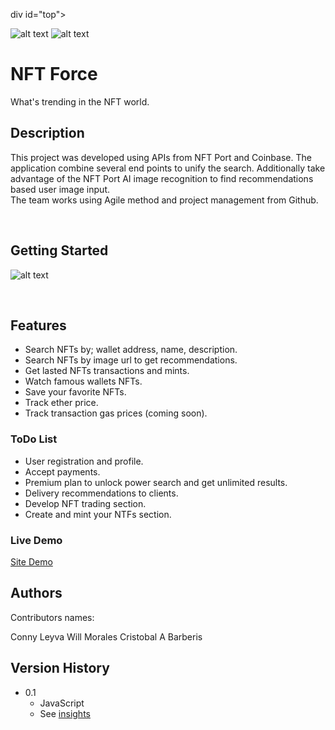 div id="top"></div>

![alt text](https://img.shields.io/badge/ver.-0.1-green)
![alt text](https://img.shields.io/badge/status-passing-green)
# NFT Force

What's trending in the NFT world.


## Description

This project was developed using APIs from NFT Port and Coinbase. The application combine several end points to unify the search. Additionally take advantage of the NFT Port AI image recognition to find recommendations based user image input.
<br/>
The team works using Agile method and project management from Github.

<br/>

## Getting Started

![alt text](https://github.com/brberis/nft-force/blob/main/Develop/assets/images/web.png)

<br/>

## Features 

* Search NFTs by; wallet address, name, description.
* Search NFTs by image url to get recommendations.
* Get lasted NFTs transactions and mints.
* Watch famous wallets NFTs.
* Save your favorite NFTs.
* Track ether price.
* Track transaction gas prices (coming soon).

### ToDo List 

* User registration and profile.
* Accept payments.
* Premium plan to unlock power search and get unlimited results.
* Delivery recommendations to clients.
* Develop NFT trading section.
* Create and mint your NTFs section.

### Live Demo  

[Site Demo](https://brberis.github.io/nft-force/Develop)


## Authors

Contributors names:

Conny Leyva
Will Morales
Cristobal A Barberis  


## Version History

* 0.1
    * JavaScript 
    * See [insights](https://github.com/brberis/nft-force/pulse)
